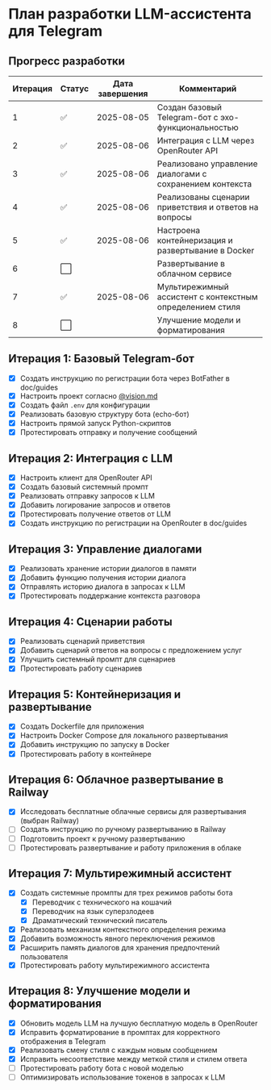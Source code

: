 # План разработки LLM-ассистента для Telegram

## Прогресс разработки

| Итерация | Статус | Дата завершения | Комментарий |
|----------|--------|-----------------|-------------|
| 1        | ✅     | 2025-08-05      | Создан базовый Telegram-бот с эхо-функциональностью |
| 2        | ✅     | 2025-08-06      | Интеграция с LLM через OpenRouter API |
| 3        | ✅     | 2025-08-06      | Реализовано управление диалогами с сохранением контекста |
| 4        | ✅     | 2025-08-06      | Реализованы сценарии приветствия и ответов на вопросы |
| 5        | ✅     | 2025-08-06      | Настроена контейнеризация и развертывание в Docker |
| 6        | ⬜     |                 | Развертывание в облачном сервисе |
| 7        | ✅     | 2025-08-06      | Мультирежимный ассистент с контекстным определением стиля |
| 8        | ⬜     |                 | Улучшение модели и форматирования |

## Итерация 1: Базовый Telegram-бот

- [x] Создать инструкцию по регистрации бота через BotFather в doc/guides
- [x] Настроить проект согласно [@vision.md](./vision.md)
- [x] Создать файл `.env` для конфигурации
- [x] Реализовать базовую структуру бота (echo-бот)
- [x] Настроить прямой запуск Python-скриптов
- [x] Протестировать отправку и получение сообщений

## Итерация 2: Интеграция с LLM

- [x] Настроить клиент для OpenRouter API
- [x] Создать базовый системный промпт
- [x] Реализовать отправку запросов к LLM
- [x] Добавить логирование запросов и ответов
- [x] Протестировать получение ответов от LLM
- [x] Создать инструкцию по регистрации на OpenRouter в doc/guides

## Итерация 3: Управление диалогами

- [x] Реализовать хранение истории диалогов в памяти
- [x] Добавить функцию получения истории диалога
- [x] Отправлять историю диалога в запросах к LLM
- [x] Протестировать поддержание контекста разговора

## Итерация 4: Сценарии работы

- [x] Реализовать сценарий приветствия
- [x] Добавить сценарий ответов на вопросы с предложением услуг
- [x] Улучшить системный промпт для сценариев
- [x] Протестировать работу сценариев

## Итерация 5: Контейнеризация и развертывание

- [x] Создать Dockerfile для приложения
- [x] Настроить Docker Compose для локального развертывания
- [x] Добавить инструкцию по запуску в Docker
- [x] Протестировать работу в контейнере

## Итерация 6: Облачное развертывание в Railway

- [x] Исследовать бесплатные облачные сервисы для развертывания (выбран Railway)
- [ ] Создать инструкцию по ручному развертыванию в Railway
- [ ] Подготовить проект к ручному развертыванию
- [ ] Протестировать развертывание и работу приложения в облаке

## Итерация 7: Мультирежимный ассистент

- [x] Создать системные промпты для трех режимов работы бота
  - [x] Переводчик с технического на кошачий
  - [x] Переводчик на язык суперзлодеев
  - [x] Драматический технический писатель
- [x] Реализовать механизм контекстного определения режима
- [x] Добавить возможность явного переключения режимов
- [x] Расширить память диалогов для хранения предпочтений пользователя
- [x] Протестировать работу мультирежимного ассистента

## Итерация 8: Улучшение модели и форматирования

- [x] Обновить модель LLM на лучшую бесплатную модель в OpenRouter
- [x] Исправить форматирование в промптах для корректного отображения в Telegram
- [x] Реализовать смену стиля с каждым новым сообщением
- [x] Исправить несоответствие между меткой стиля и стилем ответа
- [ ] Протестировать работу бота с новой моделью
- [ ] Оптимизировать использование токенов в запросах к LLM